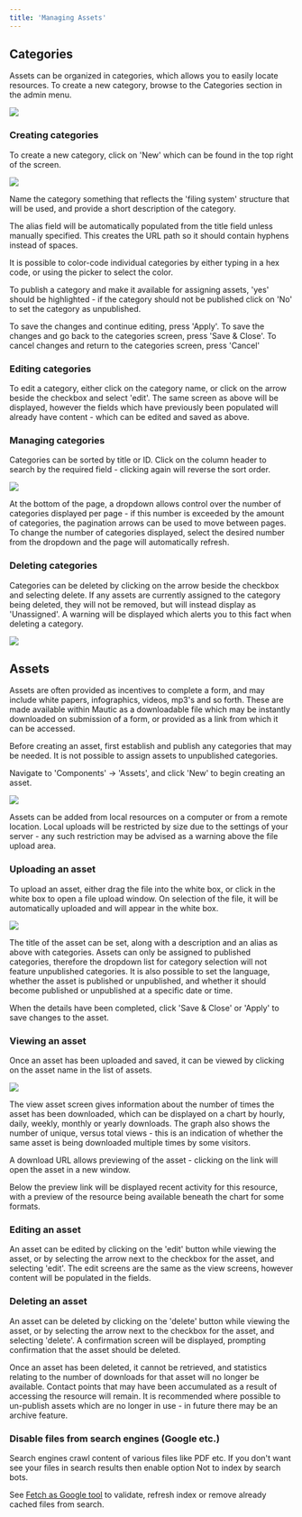 ```yaml
---
title: 'Managing Assets'
---
```


## Categories
Assets can be organized in categories, which allows you to easily locate resources.  To create a new category, browse to the Categories section in the admin menu.

![](../images/assets/settings-categories.jpg-categories.jpg)

### Creating categories

To create a new category, click on 'New' which can be found in the top right of the screen.

![](/images/assets/add-new-category.jpgcategory.jpg)

Name the category something that reflects the 'filing system' structure that will be used, and provide a short description of the category.

The alias field will be automatically populated from the title field unless manually specified.  This creates the URL path so it should contain hyphens instead of spaces.

It is possible to color-code individual categories by either typing in a hex code, or using the picker to select the color.

To publish a category and make it available for assigning assets, 'yes' should be highlighted - if the category should not be published click on 'No' to set the category as unpublished.

To save the changes and continue editing, press 'Apply'.  To save the changes and go back to the categories screen, press 'Save & Close'.  To cancel changes and return to the categories screen, press 'Cancel'

### Editing categories

To edit a category, either click on the category name, or click on the arrow beside the checkbox and select 'edit'.  The same screen as above will be displayed, however the fields which have previously been populated will already have content - which can be edited and saved as above.

### Managing categories

Categories can be sorted by title or ID.  Click on the column header to search by the required field - clicking again will reverse the sort order.

![](/images/assets/sorting-categories.jpgcategories.jpg)

At the bottom of the page, a dropdown allows control over the number of categories displayed per page - if this number is exceeded by the amount of categories, the pagination arrows can be used to move between pages.  To change the number of categories displayed, select the desired number from the dropdown and the page will automatically refresh.

### Deleting categories

Categories can be deleted by clicking on the arrow beside the checkbox and selecting delete.  If any assets are currently assigned to the category being deleted, they will not be removed, but will instead display as 'Unassigned'.  A warning will be displayed which alerts you to this fact when deleting a category.

![](/images/assets/delete-categories.jpgategories.jpg)

## Assets

Assets are often provided as incentives to complete a form, and may include white papers, infographics, videos, mp3's and so forth.  These are made available within Mautic as a downloadable file which may be instantly downloaded on submission of a form, or provided as a link from which it can be accessed.

Before creating an asset, first establish and publish any categories that may be needed.  It is not possible to assign assets to unpublished categories.

Navigate to 'Components' -> 'Assets', and click 'New' to begin creating an asset.

![](/images/assets/new-asset.jpgt.jpg)

Assets can be added from local resources on a computer or from a remote location.  Local uploads will be restricted by size due to the settings of your server - any such restriction may be advised as a warning above the file upload area.

### Uploading an asset

To upload an asset, either drag the file into the white box, or click in the white box to open a file upload window.  On selection of the file, it will be automatically uploaded and will appear in the white box.  

![](/images/assets/assign-asset-to-category.jpgsset-to-category.jpg)

The title of the asset can be set, along with a description and an alias as above with categories.  Assets can only be assigned to published categories, therefore the dropdown list for category selection will not feature unpublished categories.  It is also possible to set the language, whether the asset is published or unpublished, and whether it should become published or unpublished at a specific date or time.

When the details have been completed, click 'Save & Close' or 'Apply' to save changes to the asset.

### Viewing an asset

Once an asset has been uploaded and saved, it can be viewed by clicking on the asset name in the list of assets.

![](/images/assets/asset-stats.jpgats.jpg)

The view asset screen gives information about the number of times the asset has been downloaded, which can be displayed on a chart by hourly, daily, weekly, monthly or yearly downloads.  The graph also shows the number of unique, versus total views - this is an indication of whether the same asset is being downloaded multiple times by some visitors.

A download URL allows previewing of the asset - clicking on the link will open the asset in a new window.

Below the preview link will be displayed recent activity for this resource, with a preview of the resource being available beneath the chart for some formats.

### Editing an asset

An asset can be edited by clicking on the 'edit' button while viewing the asset, or by selecting the arrow next to the checkbox for the asset, and selecting 'edit'.  The edit screens are the same as the view screens, however content will be populated in the fields.

### Deleting an asset

An asset can be deleted by clicking on the 'delete' button while viewing the asset, or by selecting the arrow next to the checkbox for the asset, and selecting 'delete'.  A confirmation screen will be displayed, prompting confirmation that the asset should be deleted.

Once an asset has been deleted, it cannot be retrieved, and statistics relating to the number of downloads for that asset will no longer be available.  Contact points that may have been accumulated as a result of accessing the resource will remain. It is recommended where possible to un-publish assets which are no longer in use - in future there may be an archive feature.

### Disable files from search engines (Google etc.)

Search engines crawl content of various files like PDF etc. If you don't want see your files in search results then enable option Not to index by search bots. 

See  [Fetch as Google tool](../../../../index.phpt.google.com/webmasters/answer/6066468?hl=en) to validate, refresh index or remove already cached files from search.
